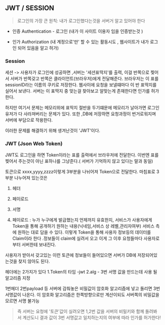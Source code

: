 ## JWT / SESSION

> 로그인의 가장 큰 원칙: 내가 로그인했다는것을 서버거 알고 있어야 한다

- 인증 Authentication - 로그인
(내가 이 사이트 이용자 임을 인증받는것 ) 

- 인가 Authorization
(내 계정으로'만' 할 수 있는 활동시도 , 웹사이트가 내가 로그인 되어 있음을 알고 허가)

### Session
세션 -> 사용자가 로그인에 성공하면 ,서버는 '세션표딱지'를 출력, 이걸 반쪽으로 찢어서 서버가 반쪽갖고 반쪽은 클라이언트(브라우저)에게 전달해준다.
브라우저는 이 표를 sessionID라는 이름의 쿠키로 저장한다.
웹사이에 요청을 보낼떄마다 이 반 표딱지를 실어서 보낸다. 서버는 이 표딱지 중 맞는걸 찾아보고 알맞는게 존재한다면 인가를 허가한다.

하지만 여기서 문제는 메모리위에 표딱지 절반을 두기떄문에 메모리가 날아가면 로그인 유저가 다 사라져버리는 문제가 있다.
또한 ,DB에 저장하면 요청과정이 번거로워지며 서버에 부담으로 작용한다.

이러한 문제를 해결하기 위해 생겨난것이 'JWT'이다.

### JWT (Json Web Token)

JWT도 로그인을 하면 Token이라는 표를 출력에서 브라우저에 전달한다.
이번엔 표를 찢어서 주는것이 아닌 표하나를 그냥준다.( 서버가 기억하지 않고 있다는 말과 동일)

토큰으로 xxxx,yyyy,zzzz이렇게 3부분을 나뉘어져 Token으로 전달한다.
마침표로 3부분 나누어져 있는것은
1. 헤더
2. 페이로드 
3. 서명 

2. 페이로드 : 누가 누구에게 발급했는지 언제까지 유효한지, 서비스가 사용자에게 Token을 통해 공개하기 원하는 내용(닉네임,서비스 상 레벨,관리자여부) 
  서비스 측에 원하는 대로 담을 수 있다. 이렇게 Token을 통해 사용자 정보등의 데이터를 Claim이라 한다 .정보들이 claim에 실려서 오고 이게 그 이후 요청들마다 사용자로부터 서버한테 보내진다.



사용자가 받아서 갖고있는 이런 토큰에 정보들이 들어있으면 서버가 DB에 저장되어있는것을 찾지 않아도 된다.

헤더에는 2가지가 있다 
1.Token의 타임 -jwt 
2.alg - 3번 서명 값을 만드는데 사용 될 알고리즘 지정

1번헤더 2번payload 등 서버에 감춰놓은 비밀값이 암호화 알고리즘에 넣고 돌리면 3번 서명값이 나온다. 
이 암호화 알고리즘은 한쪽방향으로만 계산이되도 서버쪽의 비밀값을 모르면 서명 불가능

> 즉 서버는 요청에 '토큰'값이 실려오면 1,2번 값을 서버의 비밀키와 함께 돌려봐서 계산도니 결과 값이 3번 서명값고 일치하는지의 여부에 따라 인가를 허가한다!
